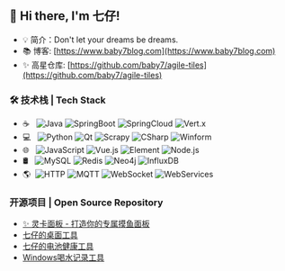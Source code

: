 ## 👋 Hi there, I'm 七仔!
- 💡 简介：Don't let your dreams be dreams.
- 📚 博客: [https://www.baby7blog.com](https://www.baby7blog.com)
- ✨ 高星仓库: [https://github.com/baby7/agile-tiles](https://github.com/baby7/agile-tiles)

### 🛠 技术栈 | Tech Stack

- ☕ &#160; ![Java](https://img.shields.io/badge/-Java-333333?style=flat&logo=Java&logoColor=007396)
![SpringBoot](https://img.shields.io/badge/-SpringBoot-333333?style=flat&logo=SpringBoot)
![SpringCloud](https://img.shields.io/badge/-SpringCloud-333333?style=flat&logo=Spring)
![Vert.x](https://img.shields.io/badge/-VertX-333333?style=flat&logo=VertX)
- 💻 &#160; ![Python](https://img.shields.io/badge/-Python-333333?style=flat&logo=Python)
![Qt](https://img.shields.io/badge/-Qt-333333?style=flat&logo=Qt)
![Scrapy](https://img.shields.io/badge/-Scrapy-333333?style=flat&logo=Scrapy)
![CSharp](https://img.shields.io/badge/-C%23-333333?style=flat&logo=c-sharp)
![Winform](https://img.shields.io/badge/-Winform-333333?style=flat&logo=Winform)
- 🌐 &#160; ![JavaScript](https://img.shields.io/badge/-JavaScript-333333?style=flat&logo=JavaScript&logoColor=007396)
![Vue.js](https://img.shields.io/badge/-VueJS-333333?style=flat&logo=Vue.js)
![Element](https://img.shields.io/badge/-Element-333333?style=flat&logo=element)
![Node.js](https://img.shields.io/badge/-Node.js-333333?style=flat&logo=node.js)
- 🛢 &#160; ![MySQL](https://img.shields.io/badge/-MySQL-333333?style=flat&logo=mysql)
![Redis](https://img.shields.io/badge/-Redis-333333?style=flat&logo=Redis)
![Neo4j](https://img.shields.io/badge/-Neo4j-333333?style=flat&logo=neo4j)
![InfluxDB](https://img.shields.io/badge/-InfluxDB-333333?style=flat&logo=InfluxDB)
- 🌎 &#160;![HTTP](https://img.shields.io/badge/-HTTP-333333?style=flat&logo=HTTP)
![MQTT](https://img.shields.io/badge/-MQTT-333333?style=flat&logo=MQTT)
![WebSocket](https://img.shields.io/badge/-WebSocket-333333?style=flat&logo=WebSocket)
![WebServices](https://img.shields.io/badge/-WebServices-333333?style=flat&logo=WebServices)

### 开源项目 | Open Source Repository
- [✨ 灵卡面板 - 打造你的专属摸鱼面板](https://github.com/baby7/agile-tiles)
- [七仔的桌面工具](https://github.com/baby7/baby7-desktop-tool)
- [七仔的电池健康工具](https://github.com/baby7/baby7-win-battery-health)
- [Windows喝水记录工具](https://github.com/baby7/drinking)
